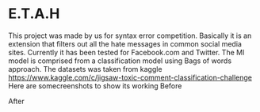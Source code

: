 # E.T.A.H
This project was made by us for syntax error competition.
Basically it is an extension that filters out all the hate messages in common social media sites. Currently it has been tested for Facebook.com and Twitter.
The Ml model is comprised from a classification model using Bags of words approach.
The datasets was taken from kaggle
https://www.kaggle.com/c/jigsaw-toxic-comment-classification-challenge
Here are somecreenshots to show its working
Before

After

